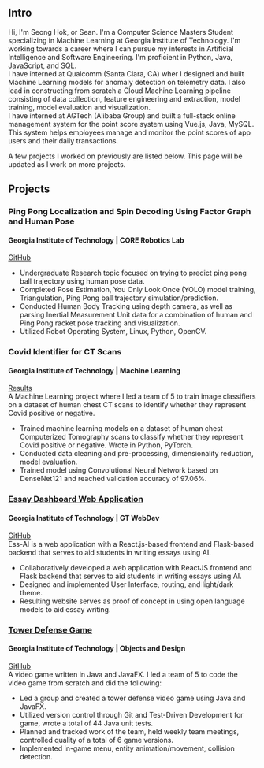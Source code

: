 ## Intro
Hi, I'm Seong Hok, or Sean. I'm a Computer Science Masters Student specializing in Machine Learning at Georgia Institute of Technology. I'm working towards a career where I can pursue my interests in Artificial Intelligence and Software Engineering.
I'm proficient in Python, Java, JavaScript, and SQL.  
I have interned at Qualcomm (Santa Clara, CA) wher I designed and built Machine Learning models for anomaly detection on telemetry data. I also lead in constructing from scratch a Cloud Machine Learning pipeline consisting of data collection, feature engineering and extraction, model training, model evaluation and visualization.  
I have interned at AGTech (Alibaba Group) and built a full-stack online management system for the point score system using Vue.js, Java, MySQL. This system helps employees manage and monitor the point scores of app users and their daily transactions.  

A few projects I worked on previously are listed below.
This page will be updated as I work on more projects.
## Projects

### Ping Pong Localization and Spin Decoding Using Factor Graph and Human Pose
#### Georgia Institute of Technology | CORE Robotics Lab
[GitHub](https://seonghoklao.github.io/covid-identifier-for-ct-scans/)
- Undergraduate Research topic focused on trying to predict ping pong ball trajectory using human pose data.
- Completed Pose Estimation, You Only Look Once (YOLO) model training, Triangulation, Ping Pong ball trajectory simulation/prediction.
- Conducted Human Body Tracking using depth camera, as well as parsing Inertial Measurement Unit data for a combination of human and Ping Pong racket pose tracking and visualization.
- Utilized Robot Operating System, Linux, Python, OpenCV.

### Covid Identifier for CT Scans
#### Georgia Institute of Technology | Machine Learning
[Results](https://github.com/seonghokLao/covid-identifier-for-ct-scans)  
A Machine Learning project where I led a team of 5 to train image classifiers on a dataset of human chest CT scans to identify whether they represent Covid positive or negative.
- Trained machine learning models on a dataset of human chest Computerized Tomography scans to classify whether they represent Covid positive or negative. Wrote in Python, PyTorch.
- Conducted data cleaning and pre-processing, dimensionality reduction, model evaluation.
- Trained model using Convolutional Neural Network based on DenseNet121 and reached validation accuracy of 97.06%.

### [Essay Dashboard Web Application](https://youtu.be/ZIn6aDeJJZo)
#### Georgia Institute of Technology | GT WebDev
[GitHub](https://github.com/jakob-bjorner/essay-dashboard)  
Ess-AI is a web application with a React.js-based frontend and Flask-based backend that serves to aid students in writing essays using AI.
- Collaboratively developed a web application with ReactJS frontend and Flask backend that serves to aid students in writing essays using AI.
- Designed and implemented User Interface, routing, and light/dark theme.
- Resulting website serves as proof of concept in using open language models to aid essay writing.

### [Tower Defense Game](https://youtu.be/t3jO11r3wCM)
#### Georgia Institute of Technology | Objects and Design
[GitHub](https://github.gatech.edu/yma436/Winter-Boot-Tower-Defense)  
A video game written in Java and JavaFX.
I led a team of 5 to code the video game from scratch and did the following:
- Led a group and created a tower defense video game using Java and JavaFX.
- Utilized version control through Git and Test-Driven Development for game, wrote a total of 44 Java unit tests.
-	Planned and tracked work of the team, held weekly team meetings, controlled quality of a total of 6 game versions.
-	Implemented in-game menu, entity animation/movement, collision detection.
